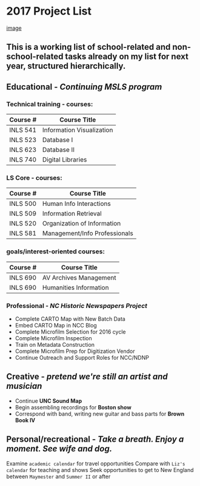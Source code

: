# 2017 Project List
[image][1]
## This is a working list of school-related and non-school-related tasks already on my list for next year, structured hierarchically.

## Educational - *Continuing MSLS program*

### Technical training - courses:
|Course #| Course Title                 |
|---|---|
|INLS 541| Information Visualization    |
|INLS 523| Database I                   |
|INLS 623| Database II                  |
|INLS 740| Digital Libraries            | 

### LS Core - courses:   
|Course #| Course Title                 |
|---|---|
|INLS 500| Human Info Interactions      |
|INLS 509| Information Retrieval        |
|INLS 520| Organization of Information  |
|INLS 581| Management/Info Professionals|

### goals/interest-oriented courses:   
|Course #| Course Title                 |
|---|---|
|INLS 690| AV Archives Management       |
|INLS 690| Humanities Information       |


### Professional - *NC Historic Newspapers Project*
- Complete CARTO Map with New Batch Data
- Embed CARTO Map in NCC Blog
- Complete Microfilm Selection for 2016 cycle
- Complete Microfilm Inspection
- Train on Metadata Construction
- Complete Microfilm Prep for Digitization Vendor
- Continue Outreach and Support Roles for NCC/NDNP

## Creative - *pretend we're still an artist and musician*
- Continue **UNC Sound Map**
- Begin assembling recordings for **Boston show**
- Correspond with band, writing new guitar and bass parts for **Brown Book IV**

## Personal/recreational - *Take a breath. Enjoy a moment. See wife and dog.*
Examine `academic calendar` for travel opportunities
Compare with `Liz's calendar` for teaching and shows
Seek opportunities to get to New England between `Maymester` and `Summer II` or after

[1]:http://tower.life/wp-content/uploads/2016/06/001-Signs-of-Drowning-Pic.jpg